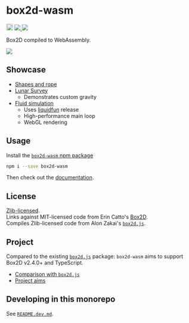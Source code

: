 # box2d-wasm


<p>
    <a href="https://badge.fury.io/js/box2d-wasm"><img src="https://badge.fury.io/js/box2d-wasm.svg" alt="npm version" height="18"></a>
    <a href="LICENSE.zlib.txt">
        <img src="https://img.shields.io/badge/License-Zlib-lightgrey.svg"/>
    </a>
    <a href="https://twitter.com/intent/follow?screen_name=Birchlabs">
        <img src="https://img.shields.io/twitter/follow/Birchlabs.svg?style=social&logo=twitter"/>
    </a>
</p>

Box2D compiled to WebAssembly.

![](https://birchlabs.co.uk/box2d-wasm/webpage-50fps.gif)

## Showcase

- [Shapes and rope](https://birchlabs.co.uk/box2d-wasm/demo/)
- [Lunar Survey](https://birchlabs.co.uk/lunar-survey/)
  - Demonstrates custom gravity
- [Fluid simulation](https://birchlabs.co.uk/box2d-wasm-liquidfun/)
  - Uses [liquidfun](https://github.com/Birch-san/box2d-wasm/releases/tag/v4.0.0-liquidfun.0) release
  - High-performance main loop
  - WebGL rendering

## Usage

Install the [`box2d-wasm` npm package](https://www.npmjs.com/package/box2d-wasm)

```bash
npm i --save box2d-wasm
```

Then check out the [documentation](docs).

## License

[Zlib-licensed](LICENSE.zlib.txt).  
Links against MIT-licensed code from Erin Catto's [Box2D](https://github.com/erincatto/box2d).  
Compiles Zlib-licensed code from Alon Zakai's [`box2d.js`](https://github.com/kripken/box2d.js).

## Project

Compared to the existing [`box2d.js`](https://github.com/kripken/box2d.js/) package: `box2d-wasm` aims to support Box2D v2.4.0+ and TypeScript.

- [Comparison with `box2d.js`](README.comparison-with-box2d-js.md)
- [Project aims](README.project-aims.md)

## Developing in this monorepo

See [`README.dev.md`](README.dev.md).
